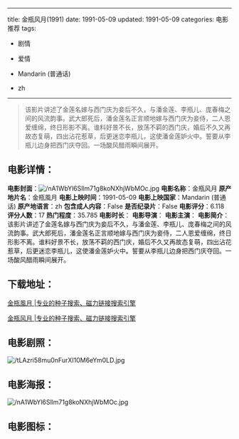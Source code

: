 
---
title: 金瓶风月(1991)
date: 1991-05-09
updated: 1991-05-09
categories: 电影推荐
tags:
- 剧情
- 爱情

- Mandarin (普通话)
- zh
---


> 该影片讲述了金莲名嫁与西门庆为妾后不久，与潘金莲、李瓶儿、庞春梅之间的风流韵事。武大郎死后，潘金莲名正言顺地嫁与西门庆为妾侍，二人恩爱缠绵，终日形影不离。谁料好景不长，放荡不羁的西门庆，婚后不久又再故态复萌，四出沾花惹草，后更迷恋李瓶儿，这使潘金莲妒火中。誓要从李瓶儿边身把西门庆夺回。一场酸风醋雨瞬间展开。

## **电影详情**：

**电影封面**：<img src="https://image.tmdb.org/t/p/w200/nA1WbYl6Sllm71g8koNXhjWbMOc.jpg" alt="/nA1WbYl6Sllm71g8koNXhjWbMOc.jpg" title="/nA1WbYl6Sllm71g8koNXhjWbMOc.jpg">
**电影名称**：金瓶风月
**原产地片名**：金瓶風月
**电影上映时间**：1991-05-09
**电影上映国家**：Mandarin (普通话)
**原产地语言**：zh
**包含成人内容**：False
**是否纪录片**：False
**电影评分**：6.118
**评分人数**：17
**热门程度**：35.785
**电影时长**：
**电影导演**：
**电影主演**：
**电影简介**：该影片讲述了金莲名嫁与西门庆为妾后不久，与潘金莲、李瓶儿、庞春梅之间的风流韵事。武大郎死后，潘金莲名正言顺地嫁与西门庆为妾侍，二人恩爱缠绵，终日形影不离。谁料好景不长，放荡不羁的西门庆，婚后不久又再故态复萌，四出沾花惹草，后更迷恋李瓶儿，这使潘金莲妒火中。誓要从李瓶儿边身把西门庆夺回。一场酸风醋雨瞬间展开。

## **下载地址**：
[金瓶風月 |专业的种子搜索、磁力链接搜索引擎](https://movie.amd794.com:2083/?search=%E9%87%91%E7%93%B6%E9%A2%A8%E6%9C%88&ordering=&mode=match_phrase&page_size=10&page=1)

[金瓶风月 |专业的种子搜索、磁力链接搜索引擎](https://movie.amd794.com:2083/?search=%E9%87%91%E7%93%B6%E9%A3%8E%E6%9C%88&ordering=&mode=match_phrase&page_size=10&page=1)
 

## **电影剧照**：
<img src="https://image.tmdb.org/t/p/original/tLAzri58mu0nFurXI10M6eYm0LD.jpg" alt="/tLAzri58mu0nFurXI10M6eYm0LD.jpg" title="/tLAzri58mu0nFurXI10M6eYm0LD.jpg">

## **电影海报**：
<img src="https://image.tmdb.org/t/p/original/nA1WbYl6Sllm71g8koNXhjWbMOc.jpg" alt="/nA1WbYl6Sllm71g8koNXhjWbMOc.jpg" title="/nA1WbYl6Sllm71g8koNXhjWbMOc.jpg">

## **电影图标**：

